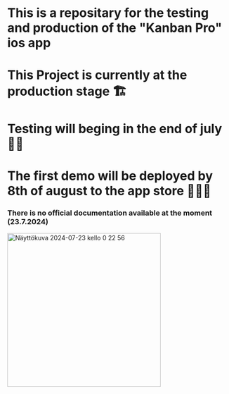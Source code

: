 # This is a repositary for the testing and production of the "Kanban Pro" ios app

<h1>This Project is currently at the production stage 🏗️</h1>

<h1>Testing will beging in the end of july 🧪🧪 </h1>

<h1> The first demo will be deployed by 8th of august to the app store 🚀🚀🚀</h1>

<h3>There is no official documentation available at the moment (23.7.2024)<h/3></h3>

<img width="349" alt="Näyttökuva 2024-07-23 kello 0 22 56" src="https://github.com/user-attachments/assets/02b18dfe-a6fd-477d-861d-89aa9673d0cc">


